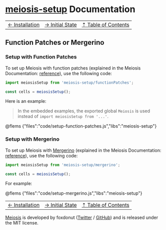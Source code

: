 # [meiosis-setup](https://meiosis.js.org/setup) Documentation

| | | |
| ---- | ---- | ---- |
| [&larr; Installation](setup-installation.html) | [&rarr; Initial State](setup-initial-state.html) | [&#8673; Table of Contents](setup-toc.html) |

## Function Patches or Mergerino

### Setup with Function Patches

To set up Meiosis with function patches (explained in the Meiosis Documentation:
[reference](http://meiosis.js.org/docs/04-meiosis-with-function-patches.html)), use the following
code:

```js
import meiosisSetup from 'meiosis-setup/functionPatches';

const cells = meiosisSetup();
```

Here is an example:

> In the embedded examples, the exported global `Meiosis` is used instead of `import meiosisSetup
from '...'`.

@flems {"files":"code/setup-function-patches.js","libs":"meiosis-setup"}

### Setup with Mergerino

To set up Meiosis with [Mergerino](https://github.com/fuzetsu/mergerino) (explained in the Meiosis
Documentation: [reference](http://meiosis.js.org/docs/05-meiosis-with-mergerino.html)), use the
following code:

```js
import meiosisSetup from 'meiosis-setup/mergerino';

const cells = meiosisSetup();
```

For example:

@flems {"files":"code/setup-mergerino.js","libs":"meiosis-setup"}

| | | |
| ---- | ---- | ---- |
| [&larr; Installation](setup-installation.html) | [&rarr; Initial State](setup-initial-state.html) | [&#8673; Table of Contents](setup-toc.html) |

[Meiosis](https://meiosis.js.org) is developed by foxdonut ([Twitter](http://twitter.com/foxdonut00) /
[GitHub](https://github.com/foxdonut)) and is released under the MIT license.

